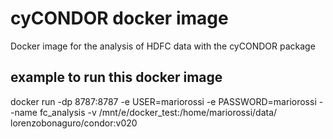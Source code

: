 # cyCONDOR docker image

Docker image for the analysis of HDFC data with the cyCONDOR package


## example to run this docker image
docker run -dp 8787:8787 -e USER=mariorossi -e PASSWORD=mariorossi --name fc_analysis -v /mnt/e/docker_test:/home/mariorossi/data/ lorenzobonaguro/condor:v020